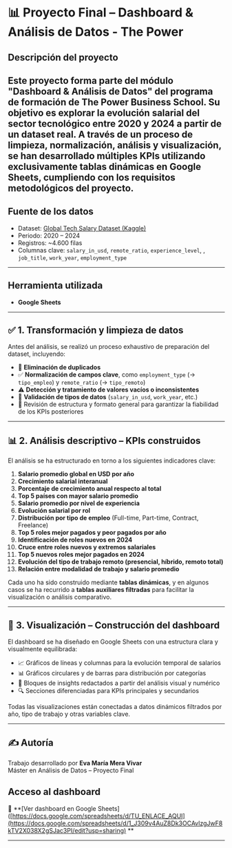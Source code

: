 # 📊 Proyecto Final – Dashboard & Análisis de Datos - The Power

## Descripción del proyecto
Este proyecto forma parte del módulo "Dashboard & Análisis de Datos" del programa de formación de The Power Business School. Su objetivo es explorar la evolución salarial del sector tecnológico entre 2020 y 2024 a partir de un dataset real.
A través de un proceso de limpieza, normalización, análisis y visualización, se han desarrollado múltiples KPIs utilizando exclusivamente **tablas dinámicas en Google Sheets**, cumpliendo con los requisitos metodológicos del proyecto.
---

## Fuente de los datos
- Dataset: [Global Tech Salary Dataset (Kaggle)](https://www.kaggle.com/datasets/yaaryiitturan/global-tech-salary-dataset)
- Periodo: 2020 – 2024
- Registros: ~4.600 filas
- Columnas clave: `salary_in_usd`, `remote_ratio`, `experience_level`, , `job_title`, `work_year`, `employment_type`

---

## Herramienta utilizada
- **Google Sheets**
---


## ✅ 1. Transformación y limpieza de datos

Antes del análisis, se realizó un proceso exhaustivo de preparación del dataset, incluyendo:

- 🔎 **Eliminación de duplicados**
- ✅ **Normalización de campos clave**, como `employment_type` (→ `tipo_empleo`) y `remote_ratio` (→ `tipo_remoto`)
- ⚠️ **Detección y tratamiento de valores vacíos o inconsistentes**
- 📐 **Validación de tipos de datos** (`salary_in_usd`, `work_year`, etc.)
- 🧽 Revisión de estructura y formato general para garantizar la fiabilidad de los KPIs posteriores

---

## 📊 2. Análisis descriptivo – KPIs construidos

El análisis se ha estructurado en torno a los siguientes indicadores clave:

1. **Salario promedio global en USD por año**
2. **Crecimiento salarial interanual**
3. **Porcentaje de crecimiento anual respecto al total**
4. **Top 5 países con mayor salario promedio**
5. **Salario promedio por nivel de experiencia**
6. **Evolución salarial por rol**
7. **Distribución por tipo de empleo** (Full-time, Part-time, Contract, Freelance)
8. **Top 5 roles mejor pagados y peor pagados por año**
9. **Identificación de roles nuevos en 2024**
10. **Cruce entre roles nuevos y extremos salariales**
11. **Top 5 nuevos roles mejor pagados en 2024**
12. **Evolución del tipo de trabajo remoto (presencial, híbrido, remoto total)**
13. **Relación entre modalidad de trabajo y salario promedio**

Cada uno ha sido construido mediante **tablas dinámicas**, y en algunos casos se ha recurrido a **tablas auxiliares filtradas** para facilitar la visualización o análisis comparativo.

---

## 📌 3. Visualización – Construcción del dashboard

El dashboard se ha diseñado en Google Sheets con una estructura clara y visualmente equilibrada:

- 📈 Gráficos de líneas y columnas para la evolución temporal de salarios
- 📊 Gráficos circulares y de barras para distribución por categorías
- 🧠 Bloques de insights redactados a partir del análisis visual y numérico
- 🔍 Secciones diferenciadas para KPIs principales y secundarios

Todas las visualizaciones están conectadas a datos dinámicos filtrados por año, tipo de trabajo y otras variables clave.

---

## ✍️ Autoría

Trabajo desarrollado por **Eva María Mera Vivar**  
Máster en Análisis de Datos – Proyecto Final
## Acceso al dashboard
🔗 **[Ver dashboard en Google Sheets]([https://docs.google.com/spreadsheets/d/TU_ENLACE_AQUI](https://docs.google.com/spreadsheets/d/1_J309v4AuZ8Dk3OCAvlzgJwF8kTV2X038X2gSJac3PI/edit?usp=sharing)
**

---
